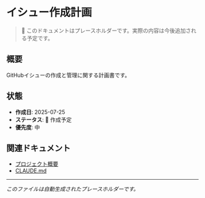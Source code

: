 # イシュー作成計画

> 📝 このドキュメントはプレースホルダーです。実際の内容は今後追加される予定です。

## 概要

GitHubイシューの作成と管理に関する計画書です。

## 状態

- **作成日**: 2025-07-25
- **ステータス**: 🚧 作成予定
- **優先度**: 中

## 関連ドキュメント

- [プロジェクト概要](../../../README.md)
- [CLAUDE.md](../../../CLAUDE.md)

---

_このファイルは自動生成されたプレースホルダーです。_
